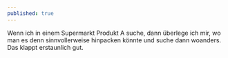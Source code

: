 ```yaml
---
published: true
---
```


<p>Wenn ich in einem Supermarkt Produkt A suche, dann überlege ich mir, wo man es denn sinnvollerweise hinpacken könnte und suche dann woanders. Das klappt erstaunlich gut.</p>


